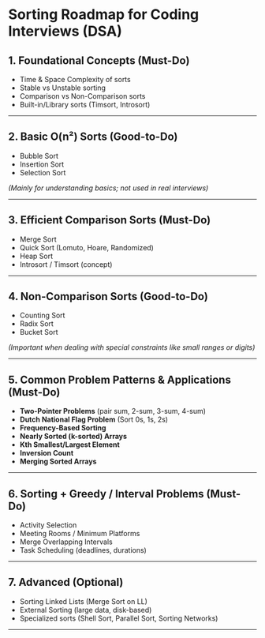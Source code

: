 # Sorting Roadmap for Coding Interviews (DSA)

## 1. Foundational Concepts (Must-Do)

- Time & Space Complexity of sorts
- Stable vs Unstable sorting
- Comparison vs Non-Comparison sorts
- Built-in/Library sorts (Timsort, Introsort)

---

## 2. Basic O(n²) Sorts (Good-to-Do)

- Bubble Sort
- Insertion Sort
- Selection Sort

_(Mainly for understanding basics; not used in real interviews)_

---

## 3. Efficient Comparison Sorts (Must-Do)

- Merge Sort
- Quick Sort (Lomuto, Hoare, Randomized)
- Heap Sort
- Introsort / Timsort (concept)

---

## 4. Non-Comparison Sorts (Good-to-Do)

- Counting Sort
- Radix Sort
- Bucket Sort

_(Important when dealing with special constraints like small ranges or digits)_

---

## 5. Common Problem Patterns & Applications (Must-Do)

- **Two-Pointer Problems** (pair sum, 2-sum, 3-sum, 4-sum)
- **Dutch National Flag Problem** (Sort 0s, 1s, 2s)
- **Frequency-Based Sorting**
- **Nearly Sorted (k-sorted) Arrays**
- **Kth Smallest/Largest Element**
- **Inversion Count**
- **Merging Sorted Arrays**

---

## 6. Sorting + Greedy / Interval Problems (Must-Do)

- Activity Selection
- Meeting Rooms / Minimum Platforms
- Merge Overlapping Intervals
- Task Scheduling (deadlines, durations)

---

## 7. Advanced (Optional)

- Sorting Linked Lists (Merge Sort on LL)
- External Sorting (large data, disk-based)
- Specialized sorts (Shell Sort, Parallel Sort, Sorting Networks)

---
